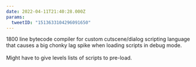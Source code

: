 ```yaml
---
date: 2022-04-11T21:40:28.000Z
params:
  tweetID: "1513633104296091650"
---
```


1800 line bytecode compiler for custom cutscene/dialog scripting language that
causes a big chonky lag spike when loading scripts in debug mode.\
\
Might have to give levels lists of scripts to pre-load.
